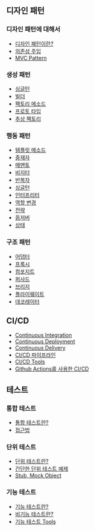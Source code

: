 ## 디자인 패턴
### 디자인 패턴에 대해서
- [디자인 패턴이란?]()
- [의존성 주입]()
- [MVC Pattern]()
### 생성 패턴
- [싱글턴]()
- [빌더]()
- [팩토리 메소드]()
- [프로토 타입]()
- [추상 팩토리]()
### 행동 패턴
- [템플릿 메소드]()
- [중재자]()
- [메멘토]()
- [비지터]()
- [반복자]()
- [싱글턴]()
- [인터프리터]()
- [역할 변경]()
- [전략]()
- [옵저버]()
- [상태]()
### 구조 패턴
- [어댑터]()
- [프록시]()
- [컴포지트]()
- [퍼사드]()
- [브리지]()
- [플라이웨이트]()
- [데코레이터]()
## CI/CD
- [Continuous Integration]()
- [Continuous Deployment]()
- [Continuous Delivery]()
- [CI/CD 파이프라인]()
- [CI/CD Tools]()
- [Github Actions를 사용한 CI/CD]()
## 테스트
### 통합 테스트
- [통합 테스트란?]()
- [접근법]()
### 단위 테스트
- [단위 테스트란?]()
- [간단한 단위 테스트 예제]()
- [Stub, Mock Object]()
### 기능 테스트
- [기능 테스트란?]()
- [비기능 테스트란?]()
- [기능 테스트 Tools]()